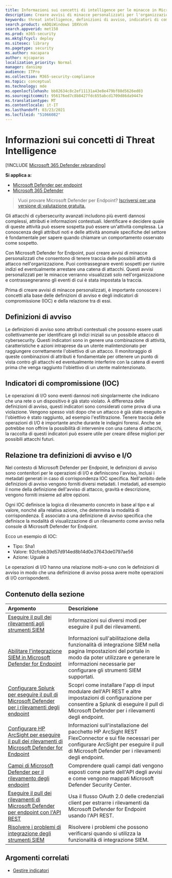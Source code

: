 ```yaml
---
title: Informazioni sui concetti di intelligence per le minacce in Microsoft Defender for Endpoint
description: Creare avvisi di minacce personalizzati per l'organizzazione e apprendere i concetti relativi all'intelligence per le minacce in Microsoft Defender for Endpoint
keywords: threat intelligence, definizioni di avviso, indicatori di compromissione, ioc
search.product: eADQiWindows 10XVcnh
search.appverid: met150
ms.prod: m365-security
ms.mktglfcycl: deploy
ms.sitesec: library
ms.pagetype: security
ms.author: macapara
author: mjcaparas
localization_priority: Normal
manager: dansimp
audience: ITPro
ms.collection: M365-security-compliance
ms.topic: conceptual
ms.technology: mde
ms.openlocfilehash: bb82634c8c2ef11131a43e8e479bf88d5626ed03
ms.sourcegitcommit: 956176ed7c8b8427fdc655abcd1709d86da9447e
ms.translationtype: MT
ms.contentlocale: it-IT
ms.lasthandoff: 03/23/2021
ms.locfileid: "51066082"
---
```

# <a name="understand-threat-intelligence-concepts"></a>Informazioni sui concetti di Threat Intelligence

[!INCLUDE [Microsoft 365 Defender rebranding](../../includes/microsoft-defender.md)]

**Si applica a:**
- [Microsoft Defender per endpoint](https://go.microsoft.com/fwlink/?linkid=2154037)
- [Microsoft 365 Defender](https://go.microsoft.com/fwlink/?linkid=2118804)



>Vuoi provare Microsoft Defender per Endpoint? [Iscriversi per una versione di valutazione gratuita.](https://www.microsoft.com/microsoft-365/windows/microsoft-defender-atp?ocid=docs-wdatp-threatindicator-abovefoldlink) 

Gli attacchi di cybersecurity avanzati includono più eventi dannosi complessi, attributi e informazioni contestuali. Identificare e decidere quale di queste attività può essere sospetta può essere un'attività complessa. La conoscenza degli attributi noti e delle attività anomale specifiche del settore è fondamentale per sapere quando chiamare un comportamento osservato come sospetto.

Con Microsoft Defender for Endpoint, puoi creare avvisi di minacce personalizzati che consentono di tenere traccia delle possibili attività di attacco nell'organizzazione. Puoi contrassegnare eventi sospetti per riunire indizi ed eventualmente arrestare una catena di attacchi. Questi avvisi personalizzati per le minacce verranno visualizzati solo nell'organizzazione e contrassegneranno gli eventi di cui è stata impostata la traccia.

Prima di creare avvisi di minacce personalizzati, è importante conoscere i concetti alla base delle definizioni di avviso e degli indicatori di compromissione (IOC) e della relazione tra di essi.

## <a name="alert-definitions"></a>Definizioni di avviso
Le definizioni di avviso sono attributi contestuali che possono essere usati collettivamente per identificare gli indizi iniziali su un possibile attacco di cybersecurity. Questi indicatori sono in genere una combinazione di attività, caratteristiche e azioni intraprese da un utente malintenzionato per raggiungere correttamente l'obiettivo di un attacco. Il monitoraggio di queste combinazioni di attributi è fondamentale per ottenere un punto di vista contro gli attacchi ed eventualmente interferire con la catena di eventi prima che venga raggiunto l'obiettivo di un utente malintenzionato.

## <a name="indicators-of-compromise-ioc"></a>Indicatori di compromissione (IOC)
Le operazioni di I/O sono eventi dannosi noti singolarmente che indicano che una rete o un dispositivo è già stato violato. A differenza delle definizioni di avviso, questi indicatori sono considerati come prova di una violazione. Vengono spesso visti dopo che un attacco è già stato eseguito e l'obiettivo è stato raggiunto, ad esempio l'esfiltrazione. Tenere traccia delle operazioni di I/O è importante anche durante le indagini forensi. Anche se potrebbe non offrire la possibilità di intervenire con una catena di attacchi, la raccolta di questi indicatori può essere utile per creare difese migliori per possibili attacchi futuri.

## <a name="relationship-between-alert-definitions-and-iocs"></a>Relazione tra definizioni di avviso e I/O
Nel contesto di Microsoft Defender per Endpoint, le definizioni di avviso sono contenitori per le operazioni di I/O e definiscono l'avviso, inclusi i metadati generati in caso di corrispondenza IOC specifica. Nell'ambito delle definizioni di avviso vengono forniti diversi metadati. I metadati, ad esempio il nome della definizione dell'avviso di attacco, gravità e descrizione, vengono forniti insieme ad altre opzioni.

Ogni IOC definisce la logica di rilevamento concreto in base al tipo e al valore, nonché alla relativa azione, che determina la modalità di corrispondenza. È associato a una definizione di avviso specifica che definisce la modalità di visualizzazione di un rilevamento come avviso nella console di Microsoft Defender for Endpoint.

Ecco un esempio di IOC:
- Tipo: Sha1
- Valore: 92cfceb39d57d914ed8b14d0e37643de0797ae56
- Azione: Uguale a

Le operazioni di I/O hanno una relazione molti-a-uno con le definizioni di avviso in modo che una definizione di avviso possa avere molte operazioni di I/O corrispondenti.

## <a name="in-this-section"></a>Contenuto della sezione

Argomento | Descrizione
:---|:---
[Eseguire il pull dei rilevamenti agli strumenti SIEM](configure-siem.md)| Informazioni sui diversi modi per eseguire il pull dei rilevamenti.
[Abilitare l'integrazione SIEM in Microsoft Defender for Endpoint](enable-siem-integration.md)| Informazioni sull'abilitazione della funzionalità  di integrazione SIEM nella pagina Impostazioni del portale in modo da poter utilizzare e generare le informazioni necessarie per configurare gli strumenti SIEM supportati.
[Configurare Splunk per eseguire il pull di Microsoft Defender per i rilevamenti degli endpoint](configure-siem.md)| Scopri come installare l'app di input modulare dell'API REST e altre impostazioni di configurazione per consentire a Splunk di eseguire il pull di Microsoft Defender per i rilevamenti degli endpoint.
[Configurare HP ArcSight per eseguire il pull dei rilevamenti di Microsoft Defender for Endpoint](configure-arcsight.md)| Informazioni sull'installazione del pacchetto HP ArcSight REST FlexConnector e sui file necessari per configurare ArcSight per eseguire il pull di Microsoft Defender per i rilevamenti degli endpoint.
[Campi di Microsoft Defender per il rilevamento degli endpoint](api-portal-mapping.md) | Comprendere quali campi dati vengono esposti come parte dell'API degli avvisi e come vengono mappati Microsoft Defender Security Center.
[Eseguire il pull dei rilevamenti di Microsoft Defender per endpoint con l'API REST](pull-alerts-using-rest-api.md) | Usa il flusso OAuth 2.0 delle credenziali client per estrarre i rilevamenti da Microsoft Defender for Endpoint usando l'API REST.
[Risolvere i problemi di integrazione degli strumenti SIEM](troubleshoot-siem.md) | Risolvere i problemi che possono verificarsi quando si utilizza la funzionalità di integrazione SIEM.



## <a name="related-topics"></a>Argomenti correlati
- [Gestire indicatori](manage-indicators.md)
